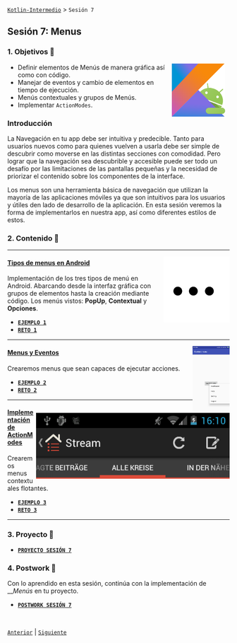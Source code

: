 [`Kotlin-Intermedio`](../Readme.md) > `Sesión 7`


## Sesión 7: Menus

> <div style="text-align: justify;">
  
### 1. Objetivos :dart: 

<img src="../images/android-kotlin.png" align="right" height="120" hspace="10">

- Definir elementos de Menús de manera gráfica así como con código.
- Manejar de eventos y cambio de elementos en tiempo de ejecución.
- Menús contextuales y grupos de Menús.
- Implementar `ActionModes`.


### Introducción 

La Navegación en tu app debe ser intuitiva y predecible. Tanto para usuarios nuevos como para quienes vuelven a usarla debe ser simple de descubrir como moverse en las distintas secciones con comodidad. Pero lograr que la navegación sea descubrible y accesible puede ser todo un desafío por las limitaciones de las pantallas pequeñas y la necesidad de priorizar el contenido sobre los componentes de la interface.

Los menus son una herramienta básica de navegación que utilizan la mayoría de las aplicaciones móviles ya que son intuitivos para los usuarios y útiles den lado de desarrollo de la aplicación. En esta sesión veremos la forma de implementarlos en nuestra app, así como diferentes estilos de estos.


### 2. Contenido :blue_book:

---

<img src="images/dots.jpg" align="right" height="150"> 

#### <ins>Tipos de menus en Android</ins>

Implementación de los tres tipos de menú en Android. Abarcando desde la interfaz gráfica con grupos de elementos hasta la creación mediante código. Los menús vistos: __PopUp__, __Contextual__ y __Opciones__.

- [**`EJEMPLO 1`**](Ejemplo-01/Readme.md)
- [**`RETO 1`**](Reto-01/Readme.md)

---

<img src="images/context.png" align="right" height="150"> 

#### <ins>Menus y Eventos</ins>

Crearemos menus que sean capaces de ejecutar acciones.

- [**`EJEMPLO 2`**](Ejemplo-02/Readme.md)
- [**`RETO 2`**](Reto-02/Readme.md)

---

<img src="images/action_modes.png" align="right" height="150"> 

#### <ins>Implementación de ActionModes </ins>

Crearemos menus contextuales flotantes.

- [**`EJEMPLO 3`**](Ejemplo-03/Readme.md)
- [**`RETO 3`**](Reto-03/Readme.md)

---


### 3. Proyecto :hammer:


- [**`PROYECTO SESIÓN 7`**](Proyecto/Readme.md)

### 4. Postwork :memo:

Con lo aprendido en esta sesión, continúa con la implementación de ___Menús_ en tu proyecto.

- [**`POSTWORK SESIÓN 7`**](Postwork/Readme.md)

<br/>

[`Anterior`](../Sesion-06/Readme.md) | [`Siguiente`](../Sesion-08/Readme.md)      

</div>


